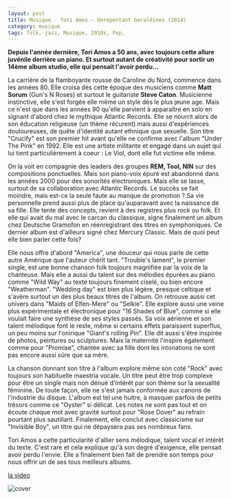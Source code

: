 ```yaml
---
layout: post
title: Musique - Tori Amos – Unrepentant Geraldines (2014)
category: musique
tags: folk, jazz, Musique, 2010s, Pop, 
---
```

**Depuis l'année dernière, Tori Amos a 50 ans, avec toujours cette allure juvénile derrière un piano. Et surtout autant de créativité pour sortir un 14ème album studio, elle qui pensait l'avoir perdu...**

La carrière de la flamboyante rousse de Caroline du Nord, commence dans les années 80. Elle croisa dès cette époque des musiciens comme **Matt Sorum** (Gun's N Roses) et surtout le guitariste **Steve Caton**. Musicienne instinctive, elle s'est forgée elle même un style dès le plus jeune age. Mais ce n'est que dans les années 90 qu'elle parvient à apparaître en solo en signant d'abord chez le mythique Atlantic Records. Elle se nourrit alors de son éducation religieuse (un thème récurent) mais aussi d'expériences douloureuses, de quête d'identité autant ethnique que sexuelle. Son titre "Crucify" est son premier hit avant qu'elle ne confirme avec l'album "Under The Pink" en 1992. Elle est une artiste militante et engagé dans un sujet qui lui tient particulièrement à coeur : Le Viol, dont elle fut victime elle même.

On la voit en compagnie des leaders des groupes **REM, Tool, NIN** sur des compositions ponctuelles. Mais son piano-voix épuré est abandonné dans les années 2000 pour des sonorités électroniques. Mais elle se lasse, surtout de sa collaboration avec Atlantic Records. Le succès se fait moindre, mais est-ce la seule faute au manque de promotion ? Sa vie personnelle prend aussi plus de place qu'auparavant avec la naissance de sa fille. Elle tente des concepts, revient à des registres plus rock ou folk. Et elle qui avait du mal avec le carcan du classique, signe finalement un album chez Deutsche Gramofon en réenregistrant des titres en symphoniques. Ce dernier album est d'ailleurs signé chez Mercury Classic. Mais de quoi peut elle bien parler cette fois?

Elle nous offre d'abord "America", une douceur qui nous parle de cette autre Amérique que l'auteur chérit tant. "Trouble's lament", le premier single, est une bonne chanson folk toujours magnifiée par la voix de la chanteuse. Mais elle a aussi du talent sur des mélodies épurées au piano comme "Wild Way" au texte toujours finement ciselé, ou bien encore "Weatherman". "Wedding day" est bien plus légère, presque celtique et s'avère surtout un des plus beaux titres de l'album. On retrouve aussi cet univers dans "Maids of Elfen-Mere" ou "Selkie". Elle explore aussi une veine plus expérimentale et électronique pour "16 Shades of Blue", comme si elle voulait faire une synthèse de ses styles passés. Sa voix aérienne et son talent mélodique font le reste, même si certains effets paraissent superflus, un peu moins sur l'onirique "Giant's rolling Pin". Elle dit aussi s'être inspirée de photos, peintures ou sculptures. Mais la maternité l'inspire également comme pour "Promise", chantée avec sa fille dont les intonations ne sont pas encore aussi sûre que sa mère.

La chanson donnant son titre à l'album explore même son coté "Rock" avec toujours son habituelle maestria vocale. Un titre peut être trop complexe pour être un single mais non dénué d'intérêt par son thème sur la sexualité féminine. De toute façon, elle ne s'est jamais conformée aux canons de l'industrie du disque. L'album est tel une huitre, à masquer parfois de petits trésors comme ce "Oyster" si délicat. Les notes ne sont pas tout et on écoute chaque mot avec gravité surtout pour "Rose Dover" au refrain pourtant plus sautillant. Finalement, elle conclut avec classicisme sur "Invisible Boy", un titre qui ne dépaysera pas ses nombreux fans.

Tori Amos a cette particularité d'allier sens mélodique, talent vocal et intérêt du texte. C'est rare et cela explique qu'à son degré d'exigence, elle pensait avoir perdu l'envie. Elle a finalement bien fait de prendre son temps pour nous offrir un de ses tous meilleurs albums.

[la video](http://www.youtube.com/watch?v=_EAVmVijVw4)

![cover](http://cheziceman.files.wordpress.com/2014/11/toriamos-unrepentant.jpeg)

